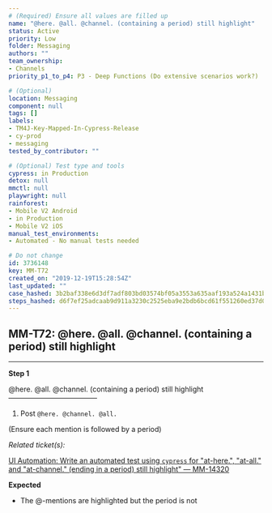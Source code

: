 ```yaml
---
# (Required) Ensure all values are filled up
name: "@here. @all. @channel. (containing a period) still highlight"
status: Active
priority: Low
folder: Messaging
authors: ""
team_ownership: 
- Channels
priority_p1_to_p4: P3 - Deep Functions (Do extensive scenarios work?)

# (Optional)
location: Messaging
component: null
tags: []
labels: 
- TM4J-Key-Mapped-In-Cypress-Release
- cy-prod
- messaging
tested_by_contributor: ""

# (Optional) Test type and tools
cypress: in Production
detox: null
mmctl: null
playwright: null
rainforest: 
- Mobile V2 Android
- in Production
- Mobile V2 iOS
manual_test_environments: 
- Automated - No manual tests needed

# Do not change
id: 3736148
key: MM-T72
created_on: "2019-12-19T15:28:54Z"
last_updated: ""
case_hashed: 3b2baf338e6d3df7adf803bd03574bf05a3553a635aaf193a524a1431b92232c7ea2b8d236547170d6c5a07c25149a09
steps_hashed: d6f7ef25adcaab9d911a3230c2525eba9e2bdb6bcd61f551260ed37d09a2871d3332398b89800092b1a33b8020dc3df2
---
```


<!-- (Auto-generated) Based on frontmatter's "key" and "name" -->

## MM-T72: @here. @all. @channel. (containing a period) still highlight

---

**Step 1**

@here. @all. @channel. (containing a period) still highlight\
–––––––––––––––––––––––––

1. Post `@here. @channel. @all.`

(Ensure each mention is followed by a period)

_Related ticket(s):_

[UI Automation: Write an automated test using `cypress` for "at-here.", "at-all." and "at-channel." (ending in a period) still highlight" — MM-14320](https://mattermost.atlassian.net/browse/MM-14320)

**Expected**

- The @-mentions are highlighted but the period is not
